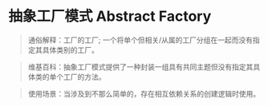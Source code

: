 # 抽象工厂模式 Abstract Factory

> 通俗解释：工厂的工厂; 一个将单个但相关/从属的工厂分组在一起而没有指定其具体类别的工厂。

> 维基百科：抽象工厂模式提供了一种封装一组具有共同主题但没有指定其具体类的单个工厂的方法。

> 使用场景：当涉及到不那么简单的，存在相互依赖关系的创建逻辑时使用。
